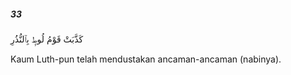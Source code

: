 ##### 33

<span class="ayah">كَذَّبَتْ قَوْمُ لُوطٍۭ بِٱلنُّذُرِ</span>

<span class="ayah_translation">Kaum Luth-pun telah mendustakan ancaman-ancaman (nabinya).</span>
